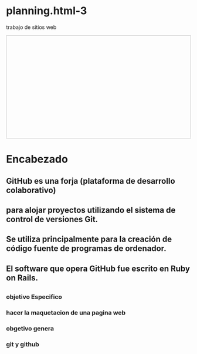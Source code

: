 # planning.html-3
trabajo de sitios web
<!DOPETY html>
<html>
<head>
<head>
<meta charst="utf> 
<litle>Document</litle>
</head> 
<body>
<div class="container">
<div src=work-8.jpg/vuit.png" height="75"width="130"alt="">
<img scrc="imatges/imatge_sliderl.jpg"height="280"width="965" alt"">
<div class="row">
<h1>Encabezado</h2>
<h2>GitHub es una forja (plataforma de desarrollo colaborativo)<h2> 
<h2>para alojar proyectos utilizando el sistema de control de versiones Git.<h2> 
<h2>Se utiliza principalmente para la creación de código fuente de programas de ordenador.<h2>
 <h2>El software que opera GitHub fue escrito en Ruby on Rails.<h2>
<h3>objetivo Especifico<h3>
hacer la maquetacion de una pagina web<h3>
<h3>obgetivo genera<h3>
<h3>git y github<h3>
</body>
</html>




               
